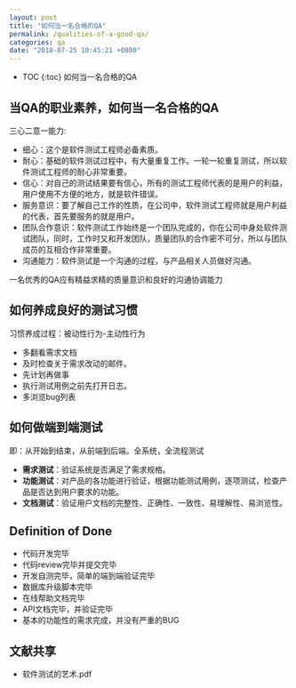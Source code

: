 ```yaml
---
layout: post
title: "如何当一名合格的QA"
permalink: /qualities-of-a-good-qa/
categories: qa
date: "2018-07-25 10:45:21 +0800"
---
```


* TOC
{:toc}
如何当一名合格的QA

## 当QA的职业素养，如何当一名合格的QA

三心二意一能力:

* 细心：这个是软件测试工程师必备素质。
* 耐心：基础的软件测试过程中，有大量重复工作。一轮一轮重复测试，所以软件测试工程师的耐心非常重要。
* 信心：对自己的测试结果要有信心，所有的测试工程师代表的是用户的利益，用户使用不方便的地方，就是软件错误。
* 服务意识：要了解自己工作的性质，在公司中，软件测试工程师就是用户利益的代表，首先要服务的就是用户。
* 团队合作意识：软件测试工作始终是一个团队完成的，你在公司中身处软件测试团队，同时，工作时又和开发团队，质量团队的合作密不可分，所以与团队成员的互相合作非常重要。
* 沟通能力：软件测试是一个沟通的过程，与产品相关人员做好沟通。

一名优秀的QA应有精益求精的质量意识和良好的沟通协调能力

## 如何养成良好的测试习惯

习惯养成过程：被动性行为-主动性行为

* 多翻看需求文档
* 及时检查关于需求改动的邮件。
* 先计划再做事
* 执行测试用例之前先打开日志。
* 多浏览bug列表

## 如何做端到端测试

即：从开始到结束，从前端到后端。全系统，全流程测试

* **需求测试**：验证系统是否满足了需求规格。
* **功能测试**：对产品的各功能进行验证，根据功能测试用例，逐项测试，检查产品是否达到用户要求的功能。
* **文档测试**：验证用户文档的完整性、正确性、一致性、易理解性、易浏览性。

## Definition of Done

* 代码开发完毕
* 代码review完毕并提交完毕
* 开发自测完毕，简单的端到端验证完毕
* 数据库升级脚本完毕
* 在线帮助文档完毕
* API文档完毕，并验证完毕
* 基本的功能性的需求完成，并没有严重的BUG

## 文献共享

* 软件测试的艺术.pdf